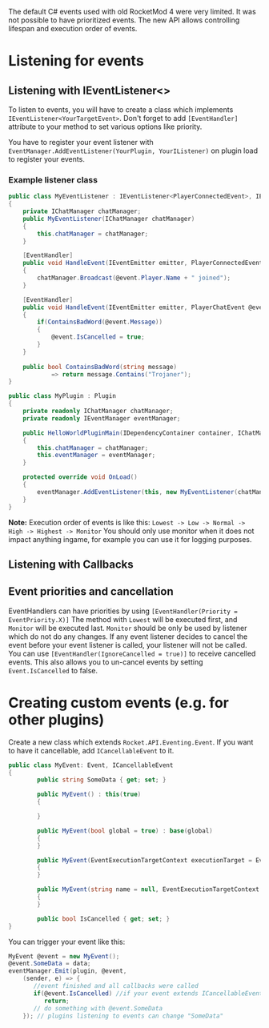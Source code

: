 The default C# events used with old RocketMod 4 were very limited. It was not possible to have prioritized events. The new API allows controlling lifespan and execution order of events.

# Listening for events

## Listening with IEventListener<>
To listen to events, you will have to create a class which implements `IEventListener<YourTargetEvent>`. 
Don't forget to add `[EventHandler]` attribute to your method to set various options like priority.

You have to register your event listener with `EventManager.AddEventListener(YourPlugin, YourIListener)` on plugin load to register your events. 

### Example listener class

```cs
public class MyEventListener : IEventListener<PlayerConnectedEvent>, IEventListener<PlayerChatEvent>
{
    private IChatManager chatManager;
    public MyEventListener(IChatManager chatManager)
    {
        this.chatManager = chatManager;
    }

    [EventHandler]
    public void HandleEvent(IEventEmitter emitter, PlayerConnectedEvent @event)
    {
        chatManager.Broadcast(@event.Player.Name + " joined");
    }

    [EventHandler]
    public void HandleEvent(IEventEmitter emitter, PlayerChatEvent @event)
    { 
        if(ContainsBadWord(@event.Message))
        {
            @event.IsCancelled = true;
        }
    }
    
    public bool ContainsBadWord(string message)
            => return message.Contains("Trojaner");
}

public class MyPlugin : Plugin
{
    private readonly IChatManager chatManager;
    private readonly IEventManager eventManager;

    public HelloWorldPluginMain(IDependencyContainer container, IChatManager chatManager, IEventManager eventManager) : base("HelloWorldPlugin", container)
    {
        this.chatManager = chatManager;
        this.eventManager = eventManager;
    }

    protected override void OnLoad()
    {
        eventManager.AddEventListener(this, new MyEventListener(chatManager));
    }
}
```

**Note:** Execution order of events is like this:
`Lowest -> Low -> Normal -> High -> Highest -> Monitor`
You should only use monitor when it does not impact anything ingame, for example you can use it for logging purposes.

## Listening with Callbacks

## Event priorities and cancellation
EventHandlers can have priorities by using `[EventHandler(Priority = EventPriority.X)]`
The method with `Lowest` will be executed first, and `Monitor` will be executed last. `Monitor` should be only be used by listener which do not do any changes.
If any event listener decides to cancel the event before your event listener is called, your listener will not be called.
You can use `[EventHandler(IgnoreCancelled = true)]` to receive cancelled events. This also allows you to un-cancel events by setting `Event.IsCancelled` to false.

# Creating custom events (e.g. for other plugins)
Create a new class which extends `Rocket.API.Eventing.Event`. If you want to have it cancellable, add `ICancellableEvent` to it. 

```cs
public class MyEvent: Event, ICancellableEvent
{
        public string SomeData { get; set; }

        public MyEvent() : this(true)
        {

        }

        public MyEvent(bool global = true) : base(global)
        {
        }

        public MyEvent(EventExecutionTargetContext executionTarget = EventExecutionTargetContext.Sync, bool global = true) : base(executionTarget, global)
        {
        }

        public MyEvent(string name = null, EventExecutionTargetContext executionTarget = EventExecutionTargetContext.Sync, bool global = true) : base(name, executionTarget, global)
        {
        }

        public bool IsCancelled { get; set; }
}
```

You can trigger your event like this:

```cs
MyEvent @event = new MyEvent();
@event.SomeData = data; 
eventManager.Emit(plugin, @event, 
    (sender, e) => {
       //event finished and all callbacks were called
       if(@event.IsCancelled) //if your event extends ICancellableEvent
          return;
       // do something with @event.SomeData        
    }); // plugins listening to events can change "SomeData"
```